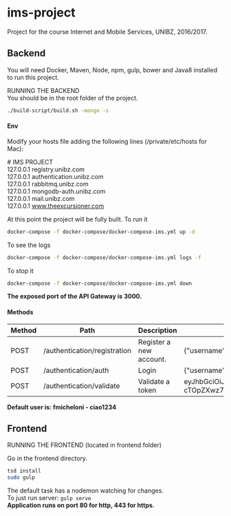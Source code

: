 # ims-project

Project for the course Internet and Mobile Services, UNIBZ, 2016/2017.

## Backend

You will need Docker, Maven, Node, npm, gulp, bower and Java8 installed to run this project.

RUNNING THE BACKEND<br/>
You should be in the root folder of the project.
```bash
./build-script/build.sh -mongo -s
```
#### Env
Modify your hosts file adding the following lines (/private/etc/hosts for Mac):

\# IMS PROJECT<br/>
127.0.0.1 registry.unibz.com<br/>
127.0.0.1 authentication.unibz.com<br/>
127.0.0.1 rabbitmq.unibz.com<br/>
127.0.0.1 mongodb-auth.unibz.com<br/>
127.0.0.1 mail.unibz.com<br/>
127.0.0.1 www.theexcursioner.com<br/>

At this point the project will be fully built.
To run it
```bash
docker-compose -f docker-compose/docker-compose-ims.yml up -d
```
To see the logs
```bash
docker-compose -f docker-compose/docker-compose-ims.yml logs -f
```
To stop it
```bash
docker-compose -f docker-compose/docker-compose-ims.yml down
```

**The exposed port of the API Gateway is 3000.**

#### Methods

Method	| Path	| Description | Example Body
------------- | ------------------------- | ------------- | ------------- 
POST	| /authentication/registration	| Register a new account. | {"username":"Richard012","email":"asdasd@gmail.com","password":"ciao1234"}
POST	| /authentication/auth	| Login | {"username":"Richard012","password":"ciao1234"}
POST	| /authentication/validate	| Validate a token | eyJhbGciOiJIUzUxMiJ9.eyJzdWIiOiJSaWNoYXJkMDEyIiwiY3JlYXRlZCI6MTQ4MTU4NDA5ODE1NywiZXhwIjoxNDg0MTc2MDk4fQ.0-cTOpZXwz7FewssjHpfXbWnr6JDUYX7B1ZbT3OPU6ude3MzA21obWA6VRtfysAwFSwIYXtSDINqDRM1EbTFJw

**Default user is: fmicheloni - ciao1234**

## Frontend

RUNNING THE FRONTEND (located in frontend folder)<br/>

Go in the frontend directory.

```bash
tsd install
sudo gulp
```

The default task has a nodemon watching for changes.<br/>
To just run server: `gulp serve`<br/>
**Application runs on port 80 for http, 443 for https.**